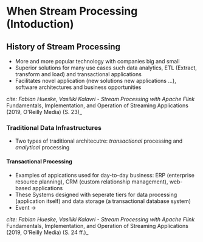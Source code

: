 # When Stream Processing (Intoduction) 

## History of Stream Processing
- More and more popular technology with companies big and small
- Superior solutions for many use cases such data analytics, ETL (Extract, transform and load) and transactional applications
- Facilitates novel application (new solutions new applications ...), software architectures and business opportunities

_cite: Fabian Hueske, Vasiliki Kalavri - Stream Processing with Apache Flink_ Fundamentals, Implementation, and Operation of Streaming Applications (2019, O'Reilly Media) (S. 23)_

### Traditional Data Infrastructures
- Two types of traditional architecutre: *transactional* processing and *analytical* processing
#### Transactional Processing
- Examples of appications used for day-to-day business: ERP (enterprise resource planning), CRM (custom relationship management), web-based applications
- These Systems designed with seperate tiers for data processing (application itself) and data storage (a transactional database system)
- Event &rarr;

_cite: Fabian Hueske, Vasiliki Kalavri - Stream Processing with Apache Flink_ Fundamentals, Implementation, and Operation of Streaming Applications (2019, O'Reilly Media) (S. 24 ff.)_


